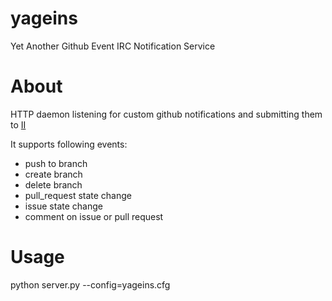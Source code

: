yageins
=======

Yet Another Github Event IRC Notification Service

About
=====

HTTP daemon listening for custom github notifications and submitting them to [II](http://tools.suckless.org/ii/)

It supports following events:

* push to branch
* create branch
* delete branch
* pull_request state change
* issue state change
* comment on issue or pull request

Usage
=====

python server.py --config=yageins.cfg


